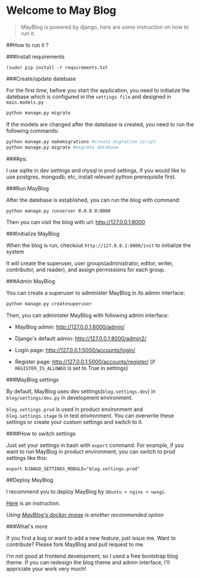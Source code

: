 Welcome to May Blog
====================

>MayBlog is powered by django, here are some instruction on how to run it.

##How to run it ?

###Install requirements

```
(sudo) pip install -r requirements.txt 
```

###Create/update datebase

For the first time, before you start the application, you need to initialize the datebase which is configured in the `settings file` and designed in `main.models.py`

```bash
python manage.py migrate
```

If the models are changed after the datebase is created, you need to run the following commands:

```bash
python manage.py makemigrations #create migration script
python manage.py migrate #migrate datebase
```


####ps: 

I use sqlite in dev settings and mysql in prod settings, if you would like to use postgres, mongodb, etc, install relevant python prerequisite first.

###Run MayBlog

After the datebase is established, you can run the blog with command:

```bash
python manage.py runserver 0.0.0.0:8000
```

Then you can visit the blog with url: http://127.0.0.1:8000

###Initialize MayBlog

When the blog is run, checkout `http://127.0.0.1:8000/init` to initialize the system

It will create the superuser, user groups(administrator, editor, writer, contributor, and reader), and assign permissions for each group.

###Admin MayBlog

You can create a superuser to administer MayBlog in its admin interface:

```bash
python manage.py createsuperuser
```

Then, you can administer MayBlog with following admin interface:

- MayBlog admin: http://127.0.0.1:8000/admin/
- Django's default admin: http://127.0.0.1:8000/admin2/

- Login page: http://127.0.0.1:5000/accounts/login/
- Register page: http://127.0.0.1:5000/accounts/register/ (if `REGISTER_IS_ALLOWED` is set to True in settings)

###MayBlog settings

By default, MayBlog uses dev settings(`blog.settings.dev`) in `blog/settings/dev.py` in development environment. 

`blog.settings.prod` is used in product environment and `blog.settings.stage` is in test environment. You can overwrite these settings or create your custom settings and switch to it.

####How to switch settings

Just set your settings in bash with `export` command. For example, if you want to run MayBlog in product environment, you can switch to prod settings like this:

```
export DJANGO_SETTINGS_MODULE="blog.settings.prod"
```

##Deploy MayBlog

I recommend you to deploy MayBlog by `Ubuntu + nginx + uwsgi`.

[Here](http://uwsgi-docs.readthedocs.org/en/latest/tutorials/Django_and_nginx.html) is an instruction.

*Using [MayBlog's docker image](https://registry.hub.docker.com/u/gevin/mayblog/) is another recommended option*

###What's more

If you find a bug or want to add a new feature, just issue me.
Want to contribute? Please fork MayBlog and pull request to me.

I'm not good at frontend development, so I used a free bootstrap blog theme. If you can redesign the blog theme and admin interface, I'll appriciate your work very much!

